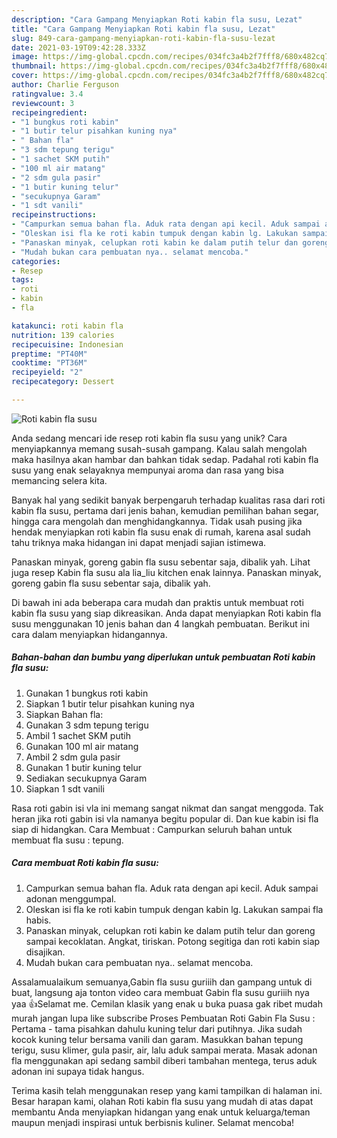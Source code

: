 ```yaml
---
description: "Cara Gampang Menyiapkan Roti kabin fla susu, Lezat"
title: "Cara Gampang Menyiapkan Roti kabin fla susu, Lezat"
slug: 849-cara-gampang-menyiapkan-roti-kabin-fla-susu-lezat
date: 2021-03-19T09:42:28.333Z
image: https://img-global.cpcdn.com/recipes/034fc3a4b2f7fff8/680x482cq70/roti-kabin-fla-susu-foto-resep-utama.jpg
thumbnail: https://img-global.cpcdn.com/recipes/034fc3a4b2f7fff8/680x482cq70/roti-kabin-fla-susu-foto-resep-utama.jpg
cover: https://img-global.cpcdn.com/recipes/034fc3a4b2f7fff8/680x482cq70/roti-kabin-fla-susu-foto-resep-utama.jpg
author: Charlie Ferguson
ratingvalue: 3.4
reviewcount: 3
recipeingredient:
- "1 bungkus roti kabin"
- "1 butir telur pisahkan kuning nya"
- " Bahan fla"
- "3 sdm tepung terigu"
- "1 sachet SKM putih"
- "100 ml air matang"
- "2 sdm gula pasir"
- "1 butir kuning telur"
- "secukupnya Garam"
- "1 sdt vanili"
recipeinstructions:
- "Campurkan semua bahan fla. Aduk rata dengan api kecil. Aduk sampai adonan menggumpal."
- "Oleskan isi fla ke roti kabin tumpuk dengan kabin lg. Lakukan sampai fla habis."
- "Panaskan minyak, celupkan roti kabin ke dalam putih telur dan goreng sampai kecoklatan. Angkat, tiriskan. Potong segitiga dan roti kabin siap disajikan."
- "Mudah bukan cara pembuatan nya.. selamat mencoba."
categories:
- Resep
tags:
- roti
- kabin
- fla

katakunci: roti kabin fla 
nutrition: 139 calories
recipecuisine: Indonesian
preptime: "PT40M"
cooktime: "PT36M"
recipeyield: "2"
recipecategory: Dessert

---
```



![Roti kabin fla susu](https://img-global.cpcdn.com/recipes/034fc3a4b2f7fff8/680x482cq70/roti-kabin-fla-susu-foto-resep-utama.jpg)

Anda sedang mencari ide resep roti kabin fla susu yang unik? Cara menyiapkannya memang susah-susah gampang. Kalau salah mengolah maka hasilnya akan hambar dan bahkan tidak sedap. Padahal roti kabin fla susu yang enak selayaknya mempunyai aroma dan rasa yang bisa memancing selera kita.

Banyak hal yang sedikit banyak berpengaruh terhadap kualitas rasa dari roti kabin fla susu, pertama dari jenis bahan, kemudian pemilihan bahan segar, hingga cara mengolah dan menghidangkannya. Tidak usah pusing jika hendak menyiapkan roti kabin fla susu enak di rumah, karena asal sudah tahu triknya maka hidangan ini dapat menjadi sajian istimewa.

Panaskan minyak, goreng gabin fla susu sebentar saja, dibalik yah. Lihat juga resep Kabin fla susu ala lia_liu kitchen enak lainnya. Panaskan minyak, goreng gabin fla susu sebentar saja, dibalik yah.


Di bawah ini ada beberapa cara mudah dan praktis untuk membuat roti kabin fla susu yang siap dikreasikan. Anda dapat menyiapkan Roti kabin fla susu menggunakan 10 jenis bahan dan 4 langkah pembuatan. Berikut ini cara dalam menyiapkan hidangannya.

<!--inarticleads1-->

##### Bahan-bahan dan bumbu yang diperlukan untuk pembuatan Roti kabin fla susu:

1. Gunakan 1 bungkus roti kabin
1. Siapkan 1 butir telur pisahkan kuning nya
1. Siapkan  Bahan fla:
1. Gunakan 3 sdm tepung terigu
1. Ambil 1 sachet SKM putih
1. Gunakan 100 ml air matang
1. Ambil 2 sdm gula pasir
1. Gunakan 1 butir kuning telur
1. Sediakan secukupnya Garam
1. Siapkan 1 sdt vanili


Rasa roti gabin isi vla ini memang sangat nikmat dan sangat menggoda. Tak heran jika roti gabin isi vla namanya begitu popular di. Dan kue kabin isi fla siap di hidangkan. Cara Membuat : Campurkan seluruh bahan untuk membuat fla susu : tepung. 

<!--inarticleads2-->

##### Cara membuat Roti kabin fla susu:

1. Campurkan semua bahan fla. Aduk rata dengan api kecil. Aduk sampai adonan menggumpal.
1. Oleskan isi fla ke roti kabin tumpuk dengan kabin lg. Lakukan sampai fla habis.
1. Panaskan minyak, celupkan roti kabin ke dalam putih telur dan goreng sampai kecoklatan. Angkat, tiriskan. Potong segitiga dan roti kabin siap disajikan.
1. Mudah bukan cara pembuatan nya.. selamat mencoba.


Assalamualaikum semuanya,Gabin fla susu guriiih dan gampang untuk di buat, langsung aja tonton video cara membuat Gabin fla susu guriiih nya yaa 👍Selamat me. Cemilan klasik yang enak u buka puasa gak ribet mudah murah jangan lupa like subscribe Proses Pembuatan Roti Gabin Fla Susu : Pertama - tama pisahkan dahulu kuning telur dari putihnya. Jika sudah kocok kuning telur bersama vanili dan garam. Masukkan bahan tepung terigu, susu klimer, gula pasir, air, lalu aduk sampai merata. Masak adonan fla menggunakan api sedang sambil diberi tambahan mentega, terus aduk adonan ini supaya tidak hangus. 

Terima kasih telah menggunakan resep yang kami tampilkan di halaman ini. Besar harapan kami, olahan Roti kabin fla susu yang mudah di atas dapat membantu Anda menyiapkan hidangan yang enak untuk keluarga/teman maupun menjadi inspirasi untuk berbisnis kuliner. Selamat mencoba!
